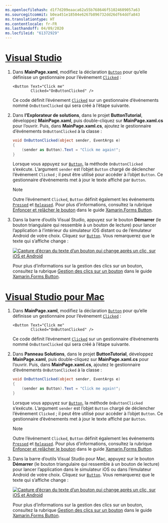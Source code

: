 ```yaml
---
ms.openlocfilehash: d1f7d209eaaca62a55b768646f51024609057a63
ms.sourcegitcommit: b0ea451e18504e6267b896732dd26df64ddfa843
ms.translationtype: HT
ms.contentlocale: fr-FR
ms.lasthandoff: 04/09/2020
ms.locfileid: "61372929"
---
```

# <a name="visual-studio"></a>[Visual Studio](#tab/vswin)

1. Dans **MainPage.xaml**, modifiez la déclaration [`Button`](xref:Xamarin.Forms.Button) pour qu’elle définisse un gestionnaire pour l’événement [`Clicked`](xref:Xamarin.Forms.Button.Clicked) :

    ```xaml
    <Button Text="Click me"
            Clicked="OnButtonClicked" />
    ```

    Ce code définit l’événement [`Clicked`](xref:Xamarin.Forms.Button.Clicked) sur un gestionnaire d’événements nommé `OnButtonClicked` qui sera créé à l’étape suivante.

1. Dans **l’Explorateur de solutions**, dans le projet **ButtonTutorial**, développez **MainPage.xaml**, puis double-cliquez sur **MainPage.xaml.cs** pour l’ouvrir. Puis, dans **MainPage.xaml.cs**, ajoutez le gestionnaire d’événements `OnButtonClicked` à la classe :

    ```csharp
    void OnButtonClicked(object sender, EventArgs e)
    {
        (sender as Button).Text = "Click me again!";
    }
    ```

    Lorsque vous appuyez sur [`Button`](xref:Xamarin.Forms.Button), la méthode `OnButtonClicked` s’exécute. L’argument `sender` est l’objet `Button` chargé de déclencher l’événement `Clicked` ; il peut être utilisé pour accéder à l’objet `Button`. Ce gestionnaire d’événements met à jour le texte affiché par `Button`.

    > [!NOTE]
    > Outre l’événement `Clicked`, `Button` définit également les événements [`Pressed`](xref:Xamarin.Forms.Button.Pressed) et [`Released`](xref:Xamarin.Forms.Button.Released). Pour plus d’informations, consultez la rubrique [Enfoncer et relâcher le bouton](~/xamarin-forms/user-interface/button.md#pressing-and-releasing-the-button) dans le guide [Xamarin.Forms Button](~/xamarin-forms/user-interface/button.md).

1. Dans la barre d’outils Visual Studio, appuyez sur le bouton **Démarrer** (le bouton triangulaire qui ressemble à un bouton de lecture) pour lancer l’application à l’intérieur du simulateur iOS distant ou de l’émulateur Android de votre choix. Cliquez sur [`Button`](xref:Xamarin.Forms.Button). Vous remarquerez que le texte qui s’affiche change :

    [![Capture d’écran du texte d’un bouton qui change après un clic, sur iOS et Android](../images/handle-button-click.png "Gérer un clic de bouton")](../images/handle-button-click-large.png#lightbox "Gérer un clic de bouton")

    Pour plus d’informations sur la gestion des clics sur un bouton, consultez la rubrique [Gestion des clics sur un bouton](~/xamarin-forms/user-interface/button.md#handling-button-clicks) dans le guide [Xamarin.Forms Button](~/xamarin-forms/user-interface/button.md).

# <a name="visual-studio-for-mac"></a>[Visual Studio pour Mac](#tab/vsmac)

1. Dans **MainPage.xaml**, modifiez la déclaration [`Button`](xref:Xamarin.Forms.Button) pour qu’elle définisse un gestionnaire pour l’événement [`Clicked`](xref:Xamarin.Forms.Button.Clicked) :

    ```xaml
    <Button Text="Click me"
            Clicked="OnButtonClicked" />
    ```

    Ce code définit l’événement [`Clicked`](xref:Xamarin.Forms.Button.Clicked) sur un gestionnaire d’événements nommé `OnButtonClicked` qui sera créé à l’étape suivante.

1. Dans **Panneau Solutions**, dans le projet **ButtonTutorial**, développez **MainPage.xaml**, puis double-cliquez sur **MainPage.xaml.cs** pour l’ouvrir. Puis, dans **MainPage.xaml.cs**, ajoutez le gestionnaire d’événements `OnButtonClicked` à la classe :

    ```csharp
    void OnButtonClicked(object sender, EventArgs e)
    {
        (sender as Button).Text = "Click me again!";
    }
    ```

    Lorsque vous appuyez sur [`Button`](xref:Xamarin.Forms.Button), la méthode `OnButtonClicked` s’exécute. L’argument `sender` est l’objet `Button` chargé de déclencher l’événement `Clicked` ; il peut être utilisé pour accéder à l’objet `Button`. Ce gestionnaire d’événements met à jour le texte affiché par `Button`.

    > [!NOTE]
    > Outre l’événement `Clicked`, `Button` définit également les événements [`Pressed`](xref:Xamarin.Forms.Button.Pressed) et [`Released`](xref:Xamarin.Forms.Button.Released). Pour plus d’informations, consultez la rubrique [Enfoncer et relâcher le bouton](~/xamarin-forms/user-interface/button.md#pressing-and-releasing-the-button) dans le guide [Xamarin.Forms Button](~/xamarin-forms/user-interface/button.md).

1. Dans la barre d’outils Visual Studio pour Mac, appuyez sur le bouton **Démarrer** (le bouton triangulaire qui ressemble à un bouton de lecture) pour lancer l’application dans le simulateur iOS ou dans l’émulateur Android de votre choix. Cliquez sur [`Button`](xref:Xamarin.Forms.Button). Vous remarquerez que le texte qui s’affiche change :

    [![Capture d’écran du texte d’un bouton qui change après un clic, sur iOS et Android](../images/handle-button-click.png "Gérer un clic de bouton")](../images/handle-button-click-large.png#lightbox "Gérer un clic de bouton")

    Pour plus d’informations sur la gestion des clics sur un bouton, consultez la rubrique [Gestion des clics sur un bouton](~/xamarin-forms/user-interface/button.md#handling-button-clicks) dans le guide [Xamarin.Forms Button](~/xamarin-forms/user-interface/button.md).
